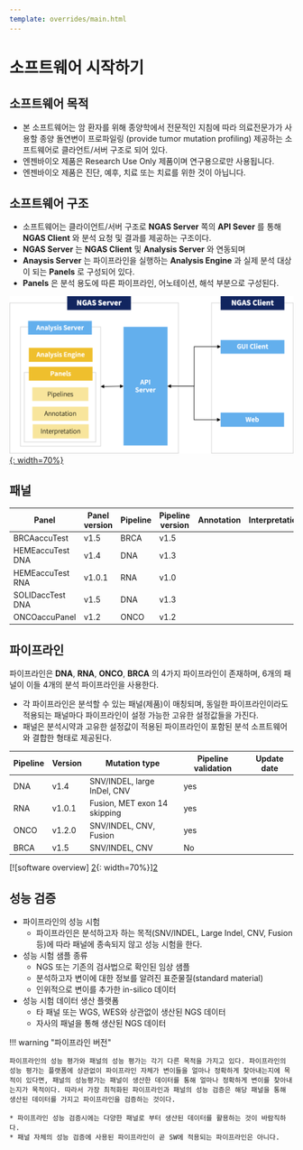 ```yaml
---
template: overrides/main.html
---
```

# 소프트웨어 시작하기

## 소프트웨어 목적

- 본 소프트웨어는 암 환자를 위해 종양학에서 전문적인 지침에 따라 의료전문가가 사용할 종양 돌연변이 프로파일링 (provide tumor mutation profiling) 제공하는 소프트웨어로 클라언트/서버 구조로 되어 있다. 
- 엔젠바이오 제품은 Research Use Only 제품이며 연구용으로만 사용됩니다. 
- 엔젠바이오 제품은 진단, 예후, 치료 또는 치료를 위한 것이 아닙니다.

## 소프트웨어 구조

- 소프트웨어는 클라이언트/서버 구조로 __NGAS Server__ 쪽의 __API Sever__ 를 통해 __NGAS Client__ 와 분석 요청 및 결과를 제공하는 구조이다. 
-  __NGAS Server__ 는 __NGAS Client__ 및 __Analysis Server__ 와 연동되며
-  __Anaysis Server__ 는 파이프라인을 실행하는 __Analysis Engine__ 과 실제 분석 대상이 되는 __Panels__ 로 구성되어 있다.
-  __Panels__ 은 분석 용도에 따른 파이프라인, 어노테이션, 해석 부분으로 구성된다.

[![software architecture][1]{: width=70%}][1]

  [1]: assets/screenshots/software_architecture.png

## 패널


| Panel                    | Panel version     | Pipeline            | Pipeline version    | Annotation          | Interpretation         |
|--------------------------|-------------------|---------------------|---------------------|---------------------|------------------------|
| BRCAaccuTest             | v1.5              | BRCA                | v1.5                |                     |                        |
| HEMEaccuTest DNA         | v1.4              | DNA                 | v1.3                |                     |                        |
| HEMEaccuTest RNA         | v1.0.1            | RNA                 | v1.0                |                     |                        |
| SOLIDaccTest DNA         | v1.5              | DNA                 | v1.3                |                     |                        |
| ONCOaccuPanel            | v1.2              | ONCO                | v1.2                |                     |                        |

## 파이프라인

파이프라인은 __DNA__, __RNA__, __ONCO__, __BRCA__ 의 4가지 파이프라인이 존재하며, 6개의 패널이 이들 4개의 분석 파이프라인을 사용한다.


- 각 파이프라인은 분석할 수 있는 패널(제품)이 매칭되며, 동일한 파이프라인이라도 적용되는 패널마다 파이프라인이 설정 가능한 고유한 설정값들을 가진다.
- 패널은 분석시약과 고유한 설정값이 적용된 파이프라인이 포함된 분석 소프트웨어와 결합한 형태로 제공된다.


| Pipeline                 | Version           | Mutation type                  | Pipeline validation | Update date                                  |
|--------------------------|-------------------|--------------------------------|---------------------|----------------------------------------------|
| DNA                      | v1.4              | SNV/INDEL, large InDel, CNV    | yes                 |                                              |
| RNA                      | v1.0.1            | Fusion, MET exon 14 skipping   | yes                 |                                              |
| ONCO                     | v1.2.0            | SNV/INDEL, CNV, Fusion         | yes                 |                                              |
| BRCA                     | v1.5              | SNV/INDEL, CNV                 | No                  |                                              |

[![software overview] [2]{: width=70%}][2]

  [2]: assets/screenshots/overview.png 


## 성능 검증

- 파이프라인의 성능 시험
	- 파이프라인은 분석하고자 하는 목적(SNV/INDEL, Large Indel, CNV, Fusion 등)에 따라 패널에 종속되지 않고 성능 시험을 한다.
- 성능 시험 샘플 종류
	- NGS 또는 기존의 검사법으로 확인된 임상 샘플
	- 분석하고자 변이에 대한 정보를 알려진 표준물질(standard material)
	- 인위적으로 변이를 추가한 in-silico 데이터
- 성능 시험 데이터 생산 플랫폼
	- 타 패널 또는 WGS, WES와 상관없이 생산된 NGS 데이터
	- 자사의 패널을 통해 생산된 NGS 데이터

!!! warning "파이프라인 버전"

	파이프라인의 성능 평가와 패널의 성능 평가는 각기 다른 목적을 가지고 있다. 파이프라인의 성능 평가는 플랫폼에 상관없이 파이프라인 자체가 변이들을 얼마나 정확하게 찾아내는지에 목적이 있다면, 패널의 성능평가는 패널이 생산한 데이터를 통해 얼마나 정확하게 변이를 찾아내는지가 목적이다. 따라서 가장 최적화된 파이프라인과 패널의 성능 검증은 해당 패널을 통해 생산된 데이터를 가지고 파이프라인을 검증하는 것이다.
	
	* 파이프라인 성능 검증시에는 다양한 패널로 부터 생산된 데이터를 활용하는 것이 바람직하다. 
	* 패널 자체의 성능 검증에 사용된 파이프라인이 곧 SW에 적용되는 파이프라인은 아니다.   

